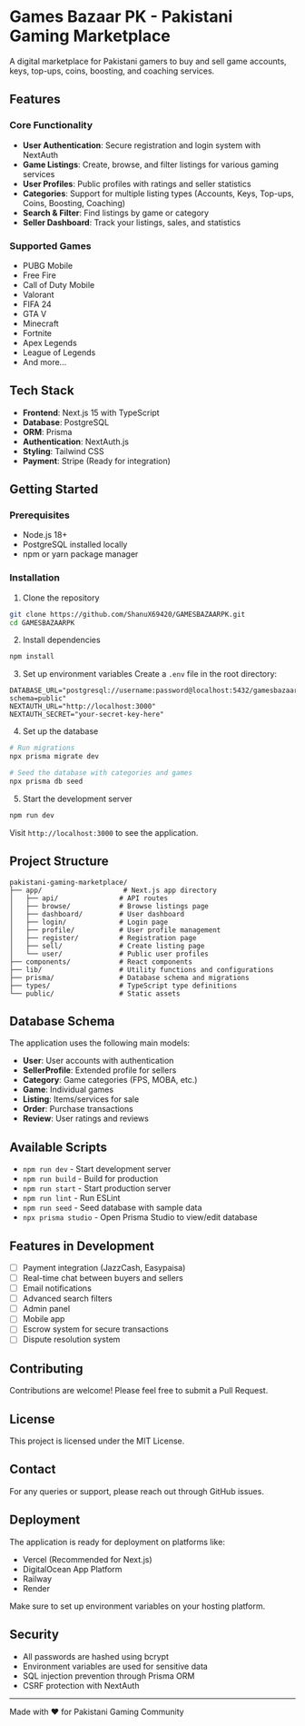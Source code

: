 # Games Bazaar PK - Pakistani Gaming Marketplace

A digital marketplace for Pakistani gamers to buy and sell game accounts, keys, top-ups, coins, boosting, and coaching services.

## Features

### Core Functionality
- **User Authentication**: Secure registration and login system with NextAuth
- **Game Listings**: Create, browse, and filter listings for various gaming services
- **User Profiles**: Public profiles with ratings and seller statistics
- **Categories**: Support for multiple listing types (Accounts, Keys, Top-ups, Coins, Boosting, Coaching)
- **Search & Filter**: Find listings by game or category
- **Seller Dashboard**: Track your listings, sales, and statistics

### Supported Games
- PUBG Mobile
- Free Fire
- Call of Duty Mobile
- Valorant
- FIFA 24
- GTA V
- Minecraft
- Fortnite
- Apex Legends
- League of Legends
- And more...

## Tech Stack

- **Frontend**: Next.js 15 with TypeScript
- **Database**: PostgreSQL
- **ORM**: Prisma
- **Authentication**: NextAuth.js
- **Styling**: Tailwind CSS
- **Payment**: Stripe (Ready for integration)

## Getting Started

### Prerequisites
- Node.js 18+ 
- PostgreSQL installed locally
- npm or yarn package manager

### Installation

1. Clone the repository
```bash
git clone https://github.com/ShanuX69420/GAMESBAZAARPK.git
cd GAMESBAZAARPK
```

2. Install dependencies
```bash
npm install
```

3. Set up environment variables
Create a `.env` file in the root directory:
```env
DATABASE_URL="postgresql://username:password@localhost:5432/gamesbazaar?schema=public"
NEXTAUTH_URL="http://localhost:3000"
NEXTAUTH_SECRET="your-secret-key-here"
```

4. Set up the database
```bash
# Run migrations
npx prisma migrate dev

# Seed the database with categories and games
npx prisma db seed
```

5. Start the development server
```bash
npm run dev
```

Visit `http://localhost:3000` to see the application.

## Project Structure

```
pakistani-gaming-marketplace/
├── app/                    # Next.js app directory
│   ├── api/               # API routes
│   ├── browse/            # Browse listings page
│   ├── dashboard/         # User dashboard
│   ├── login/             # Login page
│   ├── profile/           # User profile management
│   ├── register/          # Registration page
│   ├── sell/              # Create listing page
│   └── user/              # Public user profiles
├── components/            # React components
├── lib/                   # Utility functions and configurations
├── prisma/                # Database schema and migrations
├── types/                 # TypeScript type definitions
└── public/                # Static assets
```

## Database Schema

The application uses the following main models:
- **User**: User accounts with authentication
- **SellerProfile**: Extended profile for sellers
- **Category**: Game categories (FPS, MOBA, etc.)
- **Game**: Individual games
- **Listing**: Items/services for sale
- **Order**: Purchase transactions
- **Review**: User ratings and reviews

## Available Scripts

- `npm run dev` - Start development server
- `npm run build` - Build for production
- `npm run start` - Start production server
- `npm run lint` - Run ESLint
- `npm run seed` - Seed database with sample data
- `npx prisma studio` - Open Prisma Studio to view/edit database

## Features in Development

- [ ] Payment integration (JazzCash, Easypaisa)
- [ ] Real-time chat between buyers and sellers
- [ ] Email notifications
- [ ] Advanced search filters
- [ ] Admin panel
- [ ] Mobile app
- [ ] Escrow system for secure transactions
- [ ] Dispute resolution system

## Contributing

Contributions are welcome! Please feel free to submit a Pull Request.

## License

This project is licensed under the MIT License.

## Contact

For any queries or support, please reach out through GitHub issues.

## Deployment

The application is ready for deployment on platforms like:
- Vercel (Recommended for Next.js)
- DigitalOcean App Platform
- Railway
- Render

Make sure to set up environment variables on your hosting platform.

## Security

- All passwords are hashed using bcrypt
- Environment variables are used for sensitive data
- SQL injection prevention through Prisma ORM
- CSRF protection with NextAuth

---

Made with ❤️ for Pakistani Gaming Community